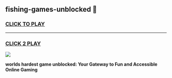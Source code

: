 
## fishing-games-unblocked 👋
<h3>
<a href="https://premium.freeplayer.one?title=fishing-games-unblocked&ref=14F">CLICK TO PLAY</a></h3>
<hr>

<h3>
<a href="https://premium.freeplayer.one?title=fishing-games-unblocked&ref=14F">CLICK 2 PLAY</a>
  
</h3>

<a href="https://premium.freeplayer.one?title=fishing-games-unblocked&ref=12F/"><img src="https://clearcache.store/games.png"></a>


**worlds hardest game unblocked: Your Gateway to Fun and Accessible Online Gaming**
